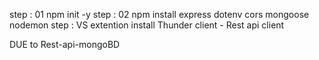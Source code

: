 step : 01 npm init -y
step : 02 npm install express dotenv cors mongoose nodemon
step : VS extention install Thunder client - Rest api client

DUE to Rest-api-mongoBD
